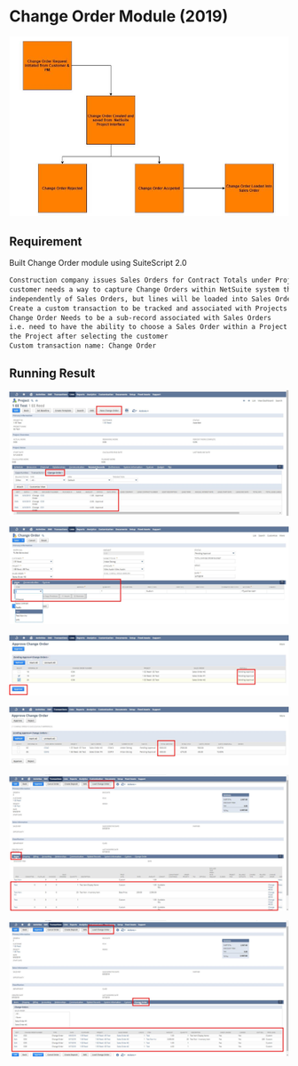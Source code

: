 # Change Order Module (2019)

![demo](/img/port_change_order.jpg)

## Requirement

Built Change Order module using SuiteScript 2.0

```bash
Construction company issues Sales Orders for Contract Totals under Projects,
customer needs a way to capture Change Orders within NetSuite system that will be created
independently of Sales Orders, but lines will be loaded into Sales Orders upon Approval.
Create a custom transaction to be tracked and associated with Projects
Change Order Needs to be a sub-record associated with Sales Orders
i.e. need to have the ability to choose a Sales Order within a Project after selecting
the Project after selecting the customer
Custom transaction name: Change Order

```

## Running Result

![demo](/img/screenshot_20190607_231921.jpg)

![demo](/img/screenshot_20190607_232028.jpg)

![demo](/img/screenshot_20190607_234624.jpg)

![demo](/img/screenshot_20190607_234625.jpg)

![demo](/img/screenshot_20190608_001740.jpg)

![demo](/img/screenshot_20190608_001830.jpg)
